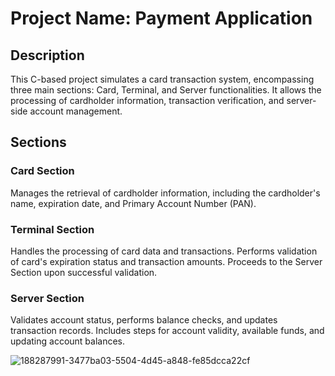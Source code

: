 # Project Name: Payment Application

## Description
This C-based project simulates a card transaction system, encompassing three main sections: Card, Terminal, and Server functionalities. It allows the processing of cardholder information, transaction verification, and server-side account management.

## Sections

### Card Section
Manages the retrieval of cardholder information, including the cardholder's name, expiration date, and Primary Account Number (PAN).

### Terminal Section
Handles the processing of card data and transactions. Performs validation of card's expiration status and transaction amounts. Proceeds to the Server Section upon successful validation.

### Server Section
Validates account status, performs balance checks, and updates transaction records. Includes steps for account validity, available funds, and updating account balances.

![188287991-3477ba03-5504-4d45-a848-fe85dcca22cf](https://github.com/FaresEdres/Payment-Application/assets/88932198/e1403126-9ebe-49f5-a463-7ac3a5a003a6)
